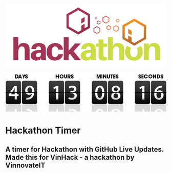 ![hackathon](./hack.png)
<p align="center"><img src="./countdown.gif"/></p>

# Hackathon Timer
## A timer for Hackathon with GitHub Live Updates. Made this for VinHack - a hackathon by VinnovateIT
